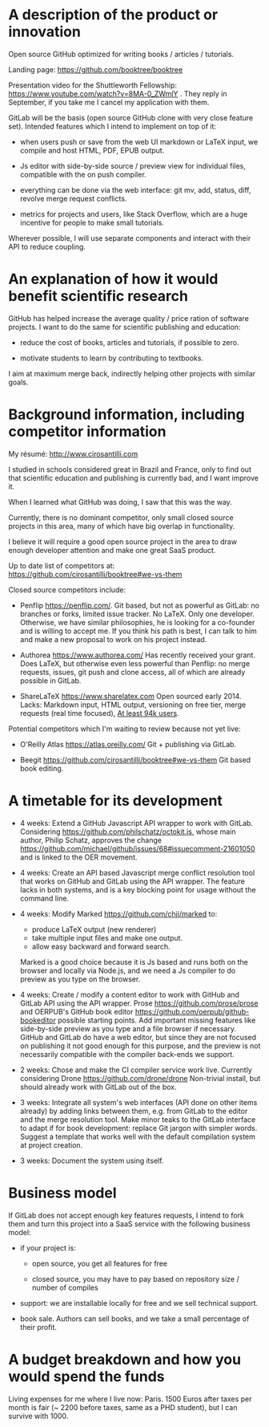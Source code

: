 # A description of the product or innovation

Open source GitHub optimized for writing books / articles / tutorials.

Landing page: https://github.com/booktree/booktree

Presentation video for the Shuttleworth Fellowship: https://www.youtube.com/watch?v=8MA-0_ZWmlY . They reply in September, if you take me I cancel my application with them.

GitLab will be the basis (open source GitHub clone with very close feature set). Intended features which I intend to implement on top of it:

- when users push or save from the web UI markdown or LaTeX input, we compile and host HTML, PDF, EPUB output.

- Js editor with side-by-side source / preview view for individual files, compatible with the on push compiler.

- everything can be done via the web interface: git mv, add, status, diff, revolve merge request conflicts.

- metrics for projects and users, like Stack Overflow, which are a huge incentive for people to make small tutorials.

Wherever possible, I will use separate components and interact with their API to reduce coupling.

# An explanation of how it would benefit scientific research

GitHub has helped increase the average quality / price ration of software projects. I want to do the same for scientific publishing and education:

- reduce the cost of books, articles and tutorials, if possible to zero.

- motivate students to learn by contributing to textbooks.

I aim at maximum merge back, indirectly helping other projects with similar goals.

# Background information, including competitor information

My résumé: http://www.cirosantilli.com

I studied in schools considered great in Brazil and France, only to find out that scientific education and publishing is currently bad, and I want improve it.

When I learned what GitHub was doing, I saw that this was the way.

Currently, there is no dominant competitor, only small closed source projects in this area, many of which have big overlap in functionality.

I believe it will require a good open source project in the area to draw enough developer attention and make one great SaaS product.

Up to date list of competitors at: https://github.com/cirosantilli/booktree#we-vs-them

Closed source competitors include:

- Penflip https://penflip.com/. Git based, but not as powerful as GitLab: no branches or forks, limited issue tracker. No LaTeX. Only one developer. Otherwise, we have similar philosophies, he is looking for a co-founder and is willing to accept me. If you think his path is best, I can talk to him and make a new proposal to work on his project instead.

- Authorea https://www.authorea.com/ Has recently received your grant. Does LaTeX, but otherwise even less powerful than Penflip: no merge requests, issues, git push and clone access, all of which are already possible in GitLab.

- ShareLaTeX https://www.sharelatex.com Open sourced early 2014. Lacks: Markdown input, HTML output, versioning on free tier, merge requests (real time focused), [At least 94k users](https://twitter.com/henryoswald/status/459367445946707968).

Potential competitors which I'm waiting to review because not yet live:

- O'Reilly Atlas https://atlas.oreilly.com/ Git + publishing via GitLab.

- Beegit https://github.com/cirosantilli/booktree#we-vs-them Git based book editing.

# A timetable for its development

- 4 weeks: Extend a GitHub Javascript API wrapper to work with GitLab. Considering https://github.com/philschatz/octokit.js, whose main author, Philip Schatz, approves the change https://github.com/michael/github/issues/68#issuecomment-21601050 and is linked to the OER movement.

- 4 weeks: Create an API based Javascript merge conflict resolution tool that works on GitHub and GitLab using the API wrapper. The feature lacks in both systems, and is a key blocking point for usage without the command line.

- 4 weeks: Modify Marked https://github.com/chjj/marked to:

    - produce LaTeX output (new renderer)
    - take multiple input files and make one output.
    - allow easy backward and forward search.

    Marked is a good choice because it is Js based and runs both on the browser and locally via Node.js, and we need a Js compiler to do preview as you type on the browser.

- 4 weeks: Create / modify a content editor to work with GitHub and GitLab API using the API wrapper. Prose https://github.com/prose/prose and OERPUB's GitHub book editor https://github.com/oerpub/github-bookeditor possible starting points. Add important missing features like side-by-side preview as you type and a file browser if necessary. GitHub and GitLab do have a web editor, but since they are not focused on publishing it not good enough for this purpose, and the preview is not necessarily compatible with the compiler back-ends we support.

- 2 weeks: Chose and make the CI compiler service work live. Currently considering Drone https://github.com/drone/drone Non-trivial install, but should already work with GitLab out of the box.

- 3 weeks: Integrate all system's web interfaces (API done on other items already) by adding links between them, e.g. from GitLab to the editor and the merge resolution tool. Make minor teaks to the GitLab interface to adapt if for book development: replace Git jargon with simpler words. Suggest a template that works well with the default compilation system at project creation.

- 3 weeks: Document the system using itself.

# Business model

If GitLab does not accept enough key features requests, I intend to fork them and turn this project into a SaaS service with the following business model:

- if your project is:

    - open source, you get all features for free

    - closed source, you may have to pay based on repository size / number of compiles

- support: we are installable locally for free and we sell technical support.

- book sale. Authors can sell books, and we take a small percentage of their profit.

# A budget breakdown and how you would spend the funds

Living expenses for me where I live now: Paris. 1500 Euros after taxes per month is fair (~ 2200 before taxes, same as a PHD student), but I can survive with 1000.
